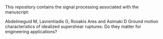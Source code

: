 This repository contains the signal processing associated with the manuscript:

Abdelmeguid M, Lavrentiadis G, Rosakis Ares and Asimaki D Ground motion characteristics of idealized supershear ruptures: Do they matter for engineering applications?
